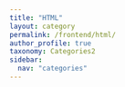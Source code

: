 ```yaml
---
title: "HTML"
layout: category
permalink: /frontend/html/
author_profile: true
taxonomy: Categories2
sidebar:
  nav: "categories"
---
```

